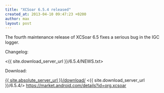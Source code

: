 ```yaml
---
title: "XCSoar 6.5.4 released"
created_at: 2013-04-10 09:47:23 +0200
author: max
layout: post
---
```


The fourth maintenance release of XCSoar 6.5 fixes a serious bug in
the IGC logger.

Changelog:

 <{{ site.download_server_url }}/6.5.4/NEWS.txt>

Download:

 [{{ site.absolute_server_url }}/download/](/download/)
 <{{ site.download_server_url }}/6.5.4/>
 <https://market.android.com/details?id=org.xcsoar>
